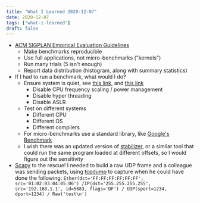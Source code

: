 ```yaml
---
title: "What I Learned 2020-12-07"
date: 2020-12-07
tags: ["what-i-learned"]
draft: false
---
```


- [ACM SIGPLAN Empirical Evaluation Guidelines](https://www.sigplan.org/Resources/EmpiricalEvaluation/)
	- Make benchmarks reproducible
	- Use full applications, not micro-benchmarks ("kernels")
	- Run many trials (5 isn't enough)
	- Report data distribution (histogram, along with summary statistics)
- If I had to run a benchmark, what would I do?
	- Ensure system is quiet, see [this link](https://easyperf.net/blog/2019/08/02/Perf-measurement-environment-on-Linux), and [this link](https://llvm.org/docs/Benchmarking.html)
		- Disable CPU frequency scaling / power management
		- Disable hyper threading
		- Disable ASLR
	- Test on different systems
		- Different CPU
		- Different OS
		- Different compilers
	- For micro-benchmarks use a standard library, like [Google's Benchmark](https://github.com/google/benchmark)
	- I wish there was an updated version of [stabilizer](https://github.com/ccurtsinger/stabilizer), or a similar tool that could run the same program loaded at different offsets, so I would figure out the sensitivity 
- [Scapy](https://scapy.net/) to the rescue! I needed to build a raw UDP frame and a colleague was sending packets, using 
  [tcpdump](https://en.wikipedia.org/wiki/Tcpdump) to capture when he could have done the following: 
  `Ether(dst='FF:FF:FF:FF:FF:FF', src='01:02:03:04:05:06') /IP(dst='255.255.255.255', src='192.168.1.1', id=5683, flags='DF') / UDP(sport=1234, dport=1234) / Raw('test\n')`
